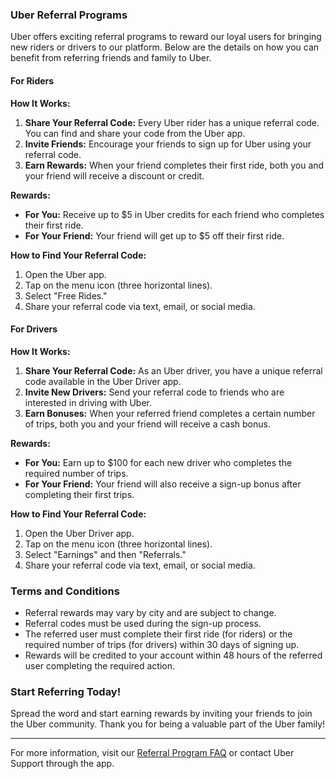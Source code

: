 ### Uber Referral Programs

Uber offers exciting referral programs to reward our loyal users for bringing new riders or drivers to our platform. Below are the details on how you can benefit from referring friends and family to Uber.

#### For Riders

**How It Works:**

1. **Share Your Referral Code:** Every Uber rider has a unique referral code. You can find and share your code from the Uber app.
2. **Invite Friends:** Encourage your friends to sign up for Uber using your referral code.
3. **Earn Rewards:** When your friend completes their first ride, both you and your friend will receive a discount or credit.

**Rewards:**

- **For You:** Receive up to $5 in Uber credits for each friend who completes their first ride.
- **For Your Friend:** Your friend will get up to $5 off their first ride.

**How to Find Your Referral Code:**

1. Open the Uber app.
2. Tap on the menu icon (three horizontal lines).
3. Select "Free Rides."
4. Share your referral code via text, email, or social media.

#### For Drivers

**How It Works:**

1. **Share Your Referral Code:** As an Uber driver, you have a unique referral code available in the Uber Driver app.
2. **Invite New Drivers:** Send your referral code to friends who are interested in driving with Uber.
3. **Earn Bonuses:** When your referred friend completes a certain number of trips, both you and your friend will receive a cash bonus.

**Rewards:**

- **For You:** Earn up to $100 for each new driver who completes the required number of trips.
- **For Your Friend:** Your friend will also receive a sign-up bonus after completing their first trips.

**How to Find Your Referral Code:**

1. Open the Uber Driver app.
2. Tap on the menu icon (three horizontal lines).
3. Select "Earnings" and then "Referrals."
4. Share your referral code via text, email, or social media.

### Terms and Conditions

- Referral rewards may vary by city and are subject to change.
- Referral codes must be used during the sign-up process.
- The referred user must complete their first ride (for riders) or the required number of trips (for drivers) within 30 days of signing up.
- Rewards will be credited to your account within 48 hours of the referred user completing the required action.

### Start Referring Today!

Spread the word and start earning rewards by inviting your friends to join the Uber community. Thank you for being a valuable part of the Uber family!

---

For more information, visit our [Referral Program FAQ](https://www.uber.com/us/en/ride/uber-promotions/referral/) or contact Uber Support through the app.

